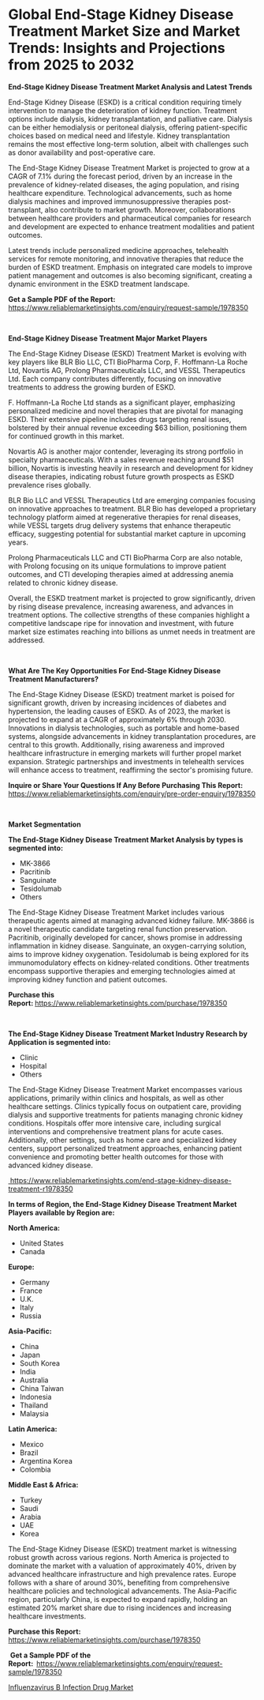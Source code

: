 <p><h1>Global End-Stage Kidney Disease Treatment Market Size and Market Trends: Insights and Projections from 2025 to 2032</h1></p><p><strong>End-Stage Kidney Disease Treatment Market Analysis and Latest Trends</strong></p>
<p><p>End-Stage Kidney Disease (ESKD) is a critical condition requiring timely intervention to manage the deterioration of kidney function. Treatment options include dialysis, kidney transplantation, and palliative care. Dialysis can be either hemodialysis or peritoneal dialysis, offering patient-specific choices based on medical need and lifestyle. Kidney transplantation remains the most effective long-term solution, albeit with challenges such as donor availability and post-operative care.</p><p>The End-Stage Kidney Disease Treatment Market is projected to grow at a CAGR of 7.1% during the forecast period, driven by an increase in the prevalence of kidney-related diseases, the aging population, and rising healthcare expenditure. Technological advancements, such as home dialysis machines and improved immunosuppressive therapies post-transplant, also contribute to market growth. Moreover, collaborations between healthcare providers and pharmaceutical companies for research and development are expected to enhance treatment modalities and patient outcomes. </p><p>Latest trends include personalized medicine approaches, telehealth services for remote monitoring, and innovative therapies that reduce the burden of ESKD treatment. Emphasis on integrated care models to improve patient management and outcomes is also becoming significant, creating a dynamic environment in the ESKD treatment landscape.</p></p>
<p><strong>Get a Sample PDF of the Report:&nbsp;</strong> <a href="https://www.reliablemarketinsights.com/enquiry/request-sample/1978350?utm_campaign=2564&utm_medium=2&utm_source=Github&utm_content=ia&utm_term=09032025&utm_id=end-stage-kidney-disease-treatment">https://www.reliablemarketinsights.com/enquiry/request-sample/1978350</a></p>
<p>&nbsp;</p>
<p><strong>End-Stage Kidney Disease Treatment Major Market Players</strong></p>
<p><p>The End-Stage Kidney Disease (ESKD) Treatment Market is evolving with key players like BLR Bio LLC, CTI BioPharma Corp, F. Hoffmann-La Roche Ltd, Novartis AG, Prolong Pharmaceuticals LLC, and VESSL Therapeutics Ltd. Each company contributes differently, focusing on innovative treatments to address the growing burden of ESKD.</p><p>F. Hoffmann-La Roche Ltd stands as a significant player, emphasizing personalized medicine and novel therapies that are pivotal for managing ESKD. Their extensive pipeline includes drugs targeting renal issues, bolstered by their annual revenue exceeding $63 billion, positioning them for continued growth in this market.</p><p>Novartis AG is another major contender, leveraging its strong portfolio in specialty pharmaceuticals. With a sales revenue reaching around $51 billion, Novartis is investing heavily in research and development for kidney disease therapies, indicating robust future growth prospects as ESKD prevalence rises globally.</p><p>BLR Bio LLC and VESSL Therapeutics Ltd are emerging companies focusing on innovative approaches to treatment. BLR Bio has developed a proprietary technology platform aimed at regenerative therapies for renal diseases, while VESSL targets drug delivery systems that enhance therapeutic efficacy, suggesting potential for substantial market capture in upcoming years.</p><p>Prolong Pharmaceuticals LLC and CTI BioPharma Corp are also notable, with Prolong focusing on its unique formulations to improve patient outcomes, and CTI developing therapies aimed at addressing anemia related to chronic kidney disease. </p><p>Overall, the ESKD treatment market is projected to grow significantly, driven by rising disease prevalence, increasing awareness, and advances in treatment options. The collective strengths of these companies highlight a competitive landscape ripe for innovation and investment, with future market size estimates reaching into billions as unmet needs in treatment are addressed.</p></p>
<p>&nbsp;</p>
<p><strong>What Are The Key Opportunities For End-Stage Kidney Disease Treatment Manufacturers?</strong></p>
<p><p>The End-Stage Kidney Disease (ESKD) treatment market is poised for significant growth, driven by increasing incidences of diabetes and hypertension, the leading causes of ESKD. As of 2023, the market is projected to expand at a CAGR of approximately 6% through 2030. Innovations in dialysis technologies, such as portable and home-based systems, alongside advancements in kidney transplantation procedures, are central to this growth. Additionally, rising awareness and improved healthcare infrastructure in emerging markets will further propel market expansion. Strategic partnerships and investments in telehealth services will enhance access to treatment, reaffirming the sector's promising future.</p></p>
<p><strong>Inquire or Share Your Questions If Any Before Purchasing This Report:</strong> <a href="https://www.reliablemarketinsights.com/enquiry/pre-order-enquiry/1978350?utm_campaign=2564&utm_medium=2&utm_source=Github&utm_content=ia&utm_term=09032025&utm_id=end-stage-kidney-disease-treatment">https://www.reliablemarketinsights.com/enquiry/pre-order-enquiry/1978350</a></p>
<p>&nbsp;</p>
<p><strong>Market Segmentation</strong></p>
<p><strong>The End-Stage Kidney Disease Treatment Market Analysis by types is segmented into:</strong></p>
<p><ul><li>MK-3866</li><li>Pacritinib</li><li>Sanguinate</li><li>Tesidolumab</li><li>Others</li></ul></p>
<p><p>The End-Stage Kidney Disease Treatment Market includes various therapeutic agents aimed at managing advanced kidney failure. MK-3866 is a novel therapeutic candidate targeting renal function preservation. Pacritinib, originally developed for cancer, shows promise in addressing inflammation in kidney disease. Sanguinate, an oxygen-carrying solution, aims to improve kidney oxygenation. Tesidolumab is being explored for its immunomodulatory effects on kidney-related conditions. Other treatments encompass supportive therapies and emerging technologies aimed at improving kidney function and patient outcomes.</p></p>
<p><strong>Purchase this Report:&nbsp;</strong><a href="https://www.reliablemarketinsights.com/purchase/1978350?utm_campaign=2564&utm_medium=2&utm_source=Github&utm_content=ia&utm_term=09032025&utm_id=end-stage-kidney-disease-treatment">https://www.reliablemarketinsights.com/purchase/1978350</a></p>
<p>&nbsp;</p>
<p><strong>The End-Stage Kidney Disease Treatment Market Industry Research by Application is segmented into:</strong></p>
<p><ul><li>Clinic</li><li>Hospital</li><li>Others</li></ul></p>
<p><p>The End-Stage Kidney Disease Treatment Market encompasses various applications, primarily within clinics and hospitals, as well as other healthcare settings. Clinics typically focus on outpatient care, providing dialysis and supportive treatments for patients managing chronic kidney conditions. Hospitals offer more intensive care, including surgical interventions and comprehensive treatment plans for acute cases. Additionally, other settings, such as home care and specialized kidney centers, support personalized treatment approaches, enhancing patient convenience and promoting better health outcomes for those with advanced kidney disease.</p></p>
<p><a href="https://www.reliablemarketinsights.com/end-stage-kidney-disease-treatment-r1978350?utm_campaign=2564&utm_medium=2&utm_source=Github&utm_content=ia&utm_term=09032025&utm_id=end-stage-kidney-disease-treatment">&nbsp;https://www.reliablemarketinsights.com/end-stage-kidney-disease-treatment-r1978350</a></p>
<p><strong>In terms of Region, the End-Stage Kidney Disease Treatment Market Players available by Region are:</strong></p>
<p>
    <p> <strong> North America: </strong>
        <ul>
            <li>United States</li>
            <li>Canada</li>
        </ul>
        </p> 
    <p> <strong> Europe: </strong>
        <ul>
            <li>Germany</li>
            <li>France</li>
            <li>U.K.</li>
            <li>Italy</li>
            <li>Russia</li>
        </ul>
        </p> 
    <p> <strong> Asia-Pacific: </strong>
        <ul>
            <li>China</li>
            <li>Japan</li>
            <li>South Korea</li>
            <li>India</li>
            <li>Australia</li>
            <li>China Taiwan</li>
            <li>Indonesia</li>
            <li>Thailand</li>
            <li>Malaysia</li>
        </ul>
        </p> 
    <p> <strong> Latin America: </strong>
        <ul>
            <li>Mexico</li>
            <li>Brazil</li>
            <li>Argentina Korea</li>
            <li>Colombia</li>
        </ul>
        </p> 
    <p> <strong> Middle East & Africa: </strong>
        <ul>
            <li>Turkey</li>
            <li>Saudi</li>
            <li>Arabia</li>
            <li>UAE</li>
            <li>Korea</li>
        </ul>
    </p>
    </p>
<p><p>The End-Stage Kidney Disease (ESKD) treatment market is witnessing robust growth across various regions. North America is projected to dominate the market with a valuation of approximately 40%, driven by advanced healthcare infrastructure and high prevalence rates. Europe follows with a share of around 30%, benefiting from comprehensive healthcare policies and technological advancements. The Asia-Pacific region, particularly China, is expected to expand rapidly, holding an estimated 20% market share due to rising incidences and increasing healthcare investments.</p></p>
<p><strong>Purchase this Report: </strong><a href="https://www.reliablemarketinsights.com/purchase/1978350?utm_campaign=2564&utm_medium=2&utm_source=Github&utm_content=ia&utm_term=09032025&utm_id=end-stage-kidney-disease-treatment">https://www.reliablemarketinsights.com/purchase/1978350</a></p>
<p>&nbsp;<strong>Get a Sample PDF of the Report:&nbsp;&nbsp;</strong><a href="https://www.reliablemarketinsights.com/enquiry/request-sample/1978350?utm_campaign=2564&utm_medium=2&utm_source=Github&utm_content=ia&utm_term=09032025&utm_id=end-stage-kidney-disease-treatment">https://www.reliablemarketinsights.com/enquiry/request-sample/1978350</a></p>
<p><strong></strong></p>
<p><p><a href="https://github.com/altafvaraswj/Market-Research-Report-List-1/blob/main/influenzavirus-b-infection-drug-market.md?utm_campaign=2564&utm_medium=2&utm_source=Github&utm_content=ia&utm_term=09032025&utm_id=end-stage-kidney-disease-treatment">Influenzavirus B Infection Drug Market</a></p></p>